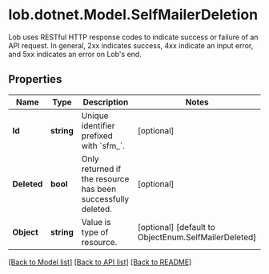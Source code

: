 # lob.dotnet.Model.SelfMailerDeletion
Lob uses RESTful HTTP response codes to indicate success or failure of an API request. In general, 2xx indicates success, 4xx indicate an input error, and 5xx indicates an error on Lob's end.

## Properties

Name | Type | Description | Notes
------------ | ------------- | ------------- | -------------
**Id** | **string** | Unique identifier prefixed with &#x60;sfm_&#x60;. | [optional] 
**Deleted** | **bool** | Only returned if the resource has been successfully deleted. | [optional] 
**Object** | **string** | Value is type of resource. | [optional] [default to ObjectEnum.SelfMailerDeleted]

[[Back to Model list]](../README.md#documentation-for-models) [[Back to API list]](../README.md#documentation-for-api-endpoints) [[Back to README]](../README.md)

